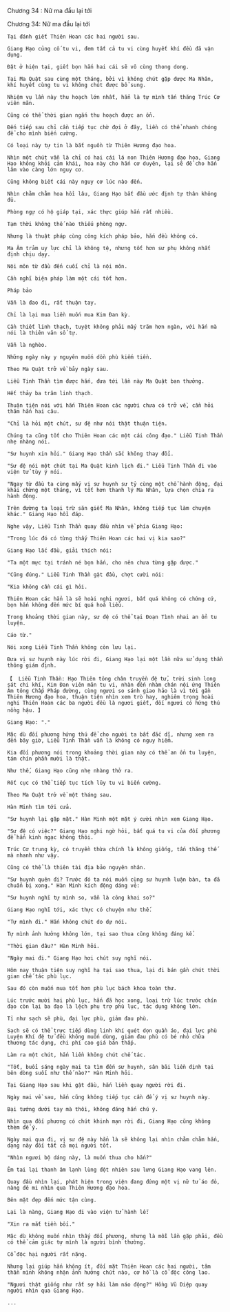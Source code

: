 




Chương 34 : Nữ ma đầu lại tới


Chương 34: Nữ ma đầu lại tới

	Tại đánh giết Thiên Hoan các hai người sau.

	Giang Hạo củng cố tu vi, đem tất cả tu vi cùng huyết khí đều đã vận dụng.

	Đặt ở hiện tại, giết bọn hắn hai cái sẽ vô cùng thong dong.

	Tại Ma Quật sau cùng một tháng, bởi vì không chút gặp được Ma Nhân, khí huyết cùng tu vi không chút được bổ sung.

	Nhiệm vụ lần này thu hoạch lớn nhất, hẳn là tự mình tấn thăng Trúc Cơ viên mãn.

	Cũng có thể thời gian ngắn thu hoạch được an ổn.

	Đến tiếp sau chỉ cần tiếp tục chờ đợi ở đây, liền có thể nhanh chóng để cho mình biến cường.

	Có loại này tự tin là bắt nguồn từ Thiên Hương đạo hoa.

	Nhìn một chút vẫn là chỉ có hai cái lá non Thiên Hương đạo hoa, Giang Hạo không khỏi cảm khái, hoa này cho hắn cơ duyên, lại sẽ để cho hắn lâm vào càng lớn nguy cơ.

	Cũng không biết cái này nguy cơ lúc nào đến.

	Nhìn chằm chằm hoa hồi lâu, Giang Hạo bắt đầu ước định tự thân không đủ.

	Phòng ngự có hộ giáp tại, xác thực giúp hắn rất nhiều.

	Tạm thời không thế nào thiếu phòng ngự.

	Nhưng là thuật pháp cùng công kích pháp bảo, hắn đều không có.

	Ma Âm trảm uy lực chỉ là không tệ, nhưng tốt hơn sư phụ không nhất định chịu dạy.

	Nội môn từ đầu đến cuối chỉ là nội môn.

	Cần nghĩ biện pháp làm một cái tốt hơn.

	Pháp bảo

	Vẫn là đao đi, rất thuận tay.

	Chỉ là lại mua liền muốn mua Kim Đan kỳ.

	Cần thiết linh thạch, tuyệt không phải mấy trăm hơn ngàn, với hắn mà nói là thiên văn sổ tự.

	Vẫn là nghèo.

	Những ngày này y nguyên muốn dồn phù kiếm tiền.

	Theo Ma Quật trở về bảy ngày sau.

	Liễu Tinh Thần tìm được hắn, đưa tới lần này Ma Quật ban thưởng.

	Hết thảy ba trăm linh thạch.

	Thuận tiện nói với hắn Thiên Hoan các người chưa có trở về, cần hỏi thăm hắn hai câu.

	"Chỉ là hỏi một chút, sư đệ như nói thật thuận tiện.

	Chúng ta cũng tốt cho Thiên Hoan các một cái công đạo." Liễu Tinh Thần nhẹ nhàng nói.

	"Sư huynh xin hỏi." Giang Hạo thần sắc không thay đổi.

	"Sư đệ nói một chút tại Ma Quật kinh lịch đi." Liễu Tinh Thần đi vào viện tử tùy ý nói.

	"Ngay từ đầu ta cùng mấy vị sư huynh sư tỷ cùng một chỗ hành động, đại khái chừng một tháng, vì tốt hơn thanh lý Ma Nhân, lựa chọn chia ra hành động.

	Trên đường ta loại trừ săn giết Ma Nhân, không tiếp tục làm chuyện khác." Giang Hạo hồi đáp.

	Nghe vậy, Liễu Tinh Thần quay đầu nhìn về phía Giang Hạo:

	"Trong lúc đó có từng thấy Thiên Hoan các hai vị kia sao?"

	Giang Hạo lắc đầu, giải thích nói:

	"Ta một mực tại tránh né bọn hắn, cho nên chưa từng gặp được."

	"Cũng đúng." Liễu Tinh Thần gật đầu, chợt cười nói:

	"Kia không cần cái gì hỏi.

	Thiên Hoan các hẳn là sẽ hoài nghi ngươi, bất quá không có chứng cứ, bọn hắn không đến mức bí quá hoá liều.

	Trong khoảng thời gian này, sư đệ có thể tại Đoạn Tình nhai an ổn tu luyện.

	Cáo từ."

	Nói xong Liễu Tinh Thần không còn lưu lại.

	Đưa vị sư huynh này lúc rời đi, Giang Hạo lại một lần nữa sử dụng thần thông giám định.

	【  Liễu Tinh Thần: Hạo Thiên tông chân truyền đệ tử, trời sinh long sát chi khí, Kim Đan viên mãn tu vi, nhàn đến nhàm chán nội ứng Thiên Âm tông Chấp Pháp đường, cùng ngươi so sánh giao hảo là vì tới gần Thiên Hương đạo hoa, thuận tiện nhìn xem trò hay, nghiêm trọng hoài nghi Thiên Hoan các ba người đều là ngươi giết, đối ngươi có hứng thú nồng hậu. 】

	Giang Hạo: "."

	Mặc dù đối phương hứng thú để cho người ta bất đắc dĩ, nhưng xem ra đến bây giờ, Liễu Tinh Thần vẫn là không có nguy hiểm.

	Kia đối phương nói trong khoảng thời gian này có thể an ổn tu luyện, tám chín phần mười là thật.

	Như thế, Giang Hạo cũng nhẹ nhàng thở ra.

	Rốt cục có thể tiếp tục tích lũy tu vi biến cường.

	Theo Ma Quật trở về một tháng sau.

	Hàn Minh tìm tới cửa.

	"Sư huynh lại gặp mặt." Hàn Minh một mặt ý cười nhìn xem Giang Hạo.

	"Sư đệ có việc?" Giang Hạo nghi ngờ hỏi, bất quá tu vi của đối phương để hắn kinh ngạc không thôi.

	Trúc Cơ trung kỳ, có truyền thừa chính là không giống, tấn thăng thế mà nhanh như vậy.

	Cũng có thể là thiên tài địa bảo nguyên nhân.

	"Sư huynh quên đi? Trước đó ta nói muốn cùng sư huynh luận bàn, ta đã chuẩn bị xong." Hàn Minh kích động dáng vẻ:

	"Sư huynh nghĩ tự mình so, vẫn là công khai so?"

	Giang Hạo nghĩ tới, xác thực có chuyện như thế.

	"Tự mình đi." Hắn không chút do dự nói.

	Tự mình ảnh hưởng không lớn, tại sao thua cũng không đáng kể.

	"Thời gian đâu?" Hàn Minh hỏi.

	"Ngày mai đi." Giang Hạo hơi chút suy nghĩ nói.

	Hôm nay thuận tiện suy nghĩ hạ tại sao thua, lại đi bán gần chút thời gian chế tác phù lục.

	Sau đó còn muốn mua tốt hơn phù lục bách khoa toàn thư.

	Lúc trước mười hai phù lục, hắn đã học xong, loại trừ lúc trước chín đạo còn lại ba đạo là lệch phụ trợ phù lục, tác dụng không lớn.

	Tỉ như sạch sẽ phù, đại lực phù, giảm đau phù.

	Sạch sẽ có thể trực tiếp dùng linh khí quét dọn quần áo, đại lực phù Luyện Khí đệ tử đều không muốn dùng, giảm đau phù có bé nhỏ chữa thương tác dụng, chi phí cao giá bán thấp.

	Làm ra một chút, hắn liền không chút chế tác.

	"Tốt, buổi sáng ngày mai ta tìm đến sư huynh, sân bãi liền định tại bên dòng suối như thế nào?" Hàn Minh hỏi.

	Tại Giang Hạo sau khi gật đầu, hắn liền quay người rời đi.

	Ngày mai về sau, hắn cũng không tiếp tục cần để ý vị sư huynh này.

	Bại tướng dưới tay mà thôi, không đáng hắn chú ý.

	Nhìn qua đối phương có chút khinh mạn rời đi, Giang Hạo cũng không thèm để ý.

	Ngày mai qua đi, vị sư đệ này hẳn là sẽ không lại nhìn chằm chằm hắn, dạng này đối tất cả mọi người tốt.

	"Nhìn ngươi bộ dáng này, là muốn thua cho hắn?"

	Êm tai lại thanh âm lạnh lùng đột nhiên sau lưng Giang Hạo vang lên.

	Quay đầu nhìn lại, phát hiện trong viện đang đứng một vị nữ tử áo đỏ, nàng đê mi nhìn qua Thiên Hương đạo hoa.

	Bên mặt đẹp đến mức tận cùng.

	Lại là nàng, Giang Hạo đi vào viện tử hành lễ:

	"Xin ra mắt tiền bối."

	Mặc dù không muốn nhìn thấy đối phương, nhưng là mỗi lần gặp phải, đều có thể cảm giác tự mình là người bình thường.

	Cổ độc hại người rất nặng.

	Nhưng lại giúp hắn không ít, đối mặt Thiên Hoan các hai người, tâm thần mình không nhận ảnh hưởng chút nào, cơ hồ là cổ độc công lao.

	"Ngươi thật giống như rất sợ hãi làm náo động?" Hồng Vũ Diệp quay người nhìn qua Giang Hạo.

	...




